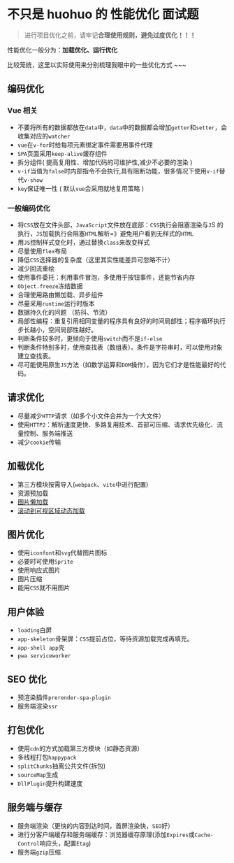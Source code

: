 # 不只是 huohuo 的 性能优化 面试题

> 进行项目优化之前，请牢记**合理使用规则，避免过度优化！！！**

性能优化一般分为：**加载优化、运行优化**

比较笼统，这里以实际使用来分别梳理我眼中的一些优化方式 ~~~

## 编码优化

### Vue 相关

- 不要将所有的数据都放在`data`中，`data`中的数据都会增加`getter`和`setter`，会收集对应的`watcher`
- `vue`在`v-for`时给每项元素绑定事件需要用事件代理
- `SPA`页面采用`keep-alive`缓存组件
- 拆分组件( 提高复用性、增加代码的可维护性,减少不必要的渲染 )
- `v-if`当值为`false`时内部指令不会执行,具有阻断功能，很多情况下使用`v-if`替代`v-show`
- `key`保证唯一性 ( 默认`vue`会采用就地复用策略 )

### 一般编码优化

- 将`CSS`放在文件头部，`JavaScript`文件放在底部：`CSS`执行会阻塞渲染与`J`S 的执行，`JS`加载执行会阻塞`HTML`解析=》避免用户看到无样式的`HTML`
- 用`JS`控制样式变化时，通过替换`class`来改变样式
- 尽量使用`flex`布局
- 降低`CSS`选择器的复杂度（这里其实性能差异可忽略不计）
- 减少回流重绘
- 使用事件委托：利用事件冒泡，多使用于按钮事件，还能节省内存
- `Object.freeze`冻结数据
- 合理使用路由懒加载、异步组件
- 尽量采用`runtime`运行时版本
- 数据持久化的问题 （防抖、节流）
- 局部性编程：重复引用相同变量的程序具有良好的时间局部性；程序循环执行步长越小，空间局部性越好。
- 判断条件较多时，更倾向于使用`switch`而不是`if-else`
- 判断条件特别多时，使用查找表（数组表）。条件是字符串时，可以使用对象建立查找表。
- 尽可能使用原生`JS`方法（如数学运算和`DOM`操作），因为它们才是性能最好的代码。

## 请求优化

- 尽量减少`HTTP`请求（如多个小文件合并为一个大文件）
- 使用`HTTP2`：解析速度更快、多路复用技术、首部可压缩、请求优先级化、流量控制、服务端推送
- 减少`cookie`传输

## 加载优化

- 第三方模块按需导入(`webpack`、`vite`中进行配置)
- 资源预加载
- [图片懒加载](https://github.com/hilongjw/vue-lazyload.git)
- [滚动到可视区域动态加载](<(https://tangbc.github.io/vue-virtual-scroll-list)>)

## 图片优化

- 使用`iconfont`和`svg`代替图片图标
- 必要时可使用`Sprite`
- 使用响应式图片
- 图片压缩
- 能用`CSS`就不用图片

## 用户体验

- `loading`白屏
- `app-skeleton`骨架屏：`CSS`提前占位，等待资源加载完成再填充。
- `app-shell app`壳
- `pwa serviceworker`

## SEO 优化

- 预渲染插件`prerender-spa-plugin`
- 服务端渲染`ssr`

## 打包优化

- 使用`cdn`的方式加载第三方模块（如静态资源）
- 多线程打包`happypack`
- `splitChunks`抽离公共文件(拆包)
- `sourceMap`生成
- `DllPlugin`提升构建速度

## 服务端与缓存

- 服务端渲染（更快的内容到达时间，首屏渲染快，`SEO`好）
- 进行分客户端缓存和服务端缓存：浏览器缓存原理(添加`Expires`或`Cache-Control`响应头，配置`Etag`)
- 服务端`gzip`压缩
